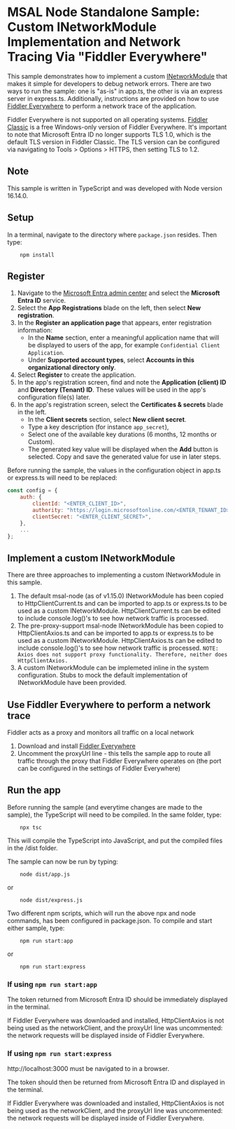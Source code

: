 # MSAL Node Standalone Sample: Custom INetworkModule Implementation and Network Tracing Via "Fiddler Everywhere"

This sample demonstrates how to implement a custom [INetworkModule](https://azuread.github.io/microsoft-authentication-library-for-js/ref/interfaces/_azure_msal_common.inetworkmodule.html) that makes it simple for developers to debug network errors. There are two ways to run the sample: one is "as-is" in app.ts, the other is via an express server in express.ts. Additionally, instructions are provided on how to use [Fiddler Everywhere](https://www.telerik.com/fiddler/fiddler-everywhere) to perform a network trace of the application.

Fiddler Everywhere is not supported on all operating systems. [Fiddler Classic](https://www.telerik.com/fiddler/fiddler-classic) is a free Windows-only version of Fiddler Everywhere. It's important to note that Microsoft Entra ID no longer supports TLS 1.0, which is the default TLS version in Fiddler Classic. The TLS version can be configured via navigating to Tools > Options > HTTPS, then setting TLS to 1.2.

## Note

This sample is written in TypeScript and was developed with Node version 16.14.0.

## Setup

In a terminal, navigate to the directory where `package.json` resides. Then type:

```console
    npm install
```

## Register

1. Navigate to the [Microsoft Entra admin center](https://entra.microsoft.com) and select the **Microsoft Entra ID** service.
2. Select the **App Registrations** blade on the left, then select **New registration**.
3. In the **Register an application page** that appears, enter registration information:
    - In the **Name** section, enter a meaningful application name that will be displayed to users of the app, for example `Confidential Client Application`.
    - Under **Supported account types**, select **Accounts in this organizational directory only**.
4. Select **Register** to create the application.
5. In the app's registration screen, find and note the **Application (client) ID** and **Directory (Tenant) ID**. These values will be used in the app's configuration file(s) later.
6. In the app's registration screen, select the **Certificates & secrets** blade in the left.
    - In the **Client secrets** section, select **New client secret**.
    - Type a key description (for instance `app_secret`),
    - Select one of the available key durations (6 months, 12 months or Custom).
    - The generated key value will be displayed when the **Add** button is selected. Copy and save the generated value for use in later steps.

Before running the sample, the values in the configuration object in app.ts or express.ts will need to be replaced:

```javascript
const config = {
    auth: {
        clientId: "<ENTER_CLIENT_ID>",
        authority: "https://login.microsoftonline.com/<ENTER_TENANT_ID>",
        clientSecret: "<ENTER_CLIENT_SECRET>",
    },
    ...
};
```

## Implement a custom INetworkModule

There are three approaches to implementing a custom INetworkModule in this sample.

1. The default msal-node (as of v1.15.0) INetworkModule has been copied to HttpClientCurrent.ts and can be imported to app.ts or express.ts to be used as a custom INetworkModule. HttpClientCurrent.ts can be edited to include console.log()'s to see how network traffic is processed.
2. The pre-proxy-support msal-node INetworkModule has been copied to HttpClientAxios.ts and can be imported to app.ts or express.ts to be used as a custom INetworkModule. HttpClientAxios.ts can be edited to include console.log()'s to see how network traffic is processed. `NOTE: Axios does not support proxy functionality. Therefore, neither does HttpClientAxios.`
3. A custom INetworkModule can be implemeted inline in the system configuration. Stubs to mock the default implementation of INetworkModule have been provided.

## Use Fiddler Everywhere to perform a network trace

Fiddler acts as a proxy and monitors all traffic on a local network

1. Download and install [Fiddler Everywhere](https://www.telerik.com/download/fiddler-everywhere)
2. Uncomment the proxyUrl line - this tells the sample app to route all traffic through the proxy that Fiddler Everywhere operates on (the port can be configured in the settings of Fiddler Everywhere)

## Run the app

Before running the sample (and everytime changes are made to the sample), the TypeScript will need to be compiled. In the same folder, type:

```console
    npx tsc
```

This will compile the TypeScript into JavaScript, and put the compiled files in the /dist folder.

The sample can now be run by typing:

```console
    node dist/app.js
```

or

```console
    node dist/express.js
```

Two different npm scripts, which will run the above npx and node commands, has been configured in package.json. To compile and start either sample, type:

```console
    npm run start:app
```

or

```console
    npm run start:express
```

### If using `npm run start:app`

The token returned from Microsoft Entra ID should be immediately displayed in the terminal.

If Fiddler Everywhere was downloaded and installed, HttpClientAxios is not being used as the networkClient, and the proxyUrl line was uncommented: the network requests will be displayed inside of Fiddler Everywhere.

### If using `npm run start:express`

http://localhost:3000 must be navigated to in a browser.

The token should then be returned from Microsoft Entra ID and displayed in the terminal.

If Fiddler Everywhere was downloaded and installed, HttpClientAxios is not being used as the networkClient, and the proxyUrl line was uncommented: the network requests will be displayed inside of Fiddler Everywhere.
